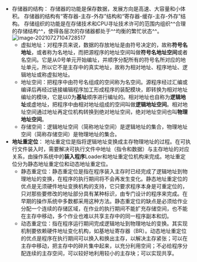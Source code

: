 - 存储器的结构：
  存储器的功能是保存数据，发展方向是高速、大容量和小体积。
  存储器的结构有“寄存器-主存-外存”结构和“寄存器-缓存-主存-外存”结构。
  存储组织的功能是在存储技术和CPU寻址技术许可的范围内组织^^合理的存储结构^^，使得各层次的存储器都处于^^均衡的繁忙状态^^。
  ![image-20210727104728517](https://img.mhugh.net/typora/image-20210727104728517.png)
	- 虚拟地址：对程序员来说，数据的存放地址是由符号决定的，故称**符号名地址**，或者称为名地址，而把源程序的地址空间叫做**符号名地址空间**或者名空间。它是从0号单元开始编址，并顺序分配所有的符号名所对应的地址单元，所以它不是主存中的真实地址，故称为相对地址、程序地址、逻辑地址或称虚拟地址。
	- 地址空间：把程序中由符号名组成的空间称为名空间。源程序经过汇编或编译后再经过链接编辑程序加工形成程序的装配模块，即转换为相对地址编址的模块，它是以0为**基址**顺序进行编址的。相对地址也自称为**逻辑地址**或虚地址，把程序中由相对地址组成的空间叫做**逻辑地址空间**。相对地址空间通过地址再定位机构转换到绝对地址空间，绝对地址空间也叫**物理地址空间**。
	- 存储空间：逻辑地址空间（简称地址空间）是逻辑地址的集合，物理地址空间（简称存储空间）是物理地址的集合。
- **地址重定位**：
  地址重定位是指将逻辑地址变换成主存物理地址的过程。在可执行文件装入时，需要解决可执行文件中地址（指令和数据）与主存地址的对应关系，由操作系统中的**装入程序**Loader和地址重定位机构来完成。地址重定位分为静态地址重定位和动态地址重定位。
	- 静态重定位：静态重定位是指在程序装入主存时已经完成了逻辑地址到物理地址的变换，在程序的执行期间将不会再发生变化。静态地址重定位的优点是无须硬件地址变换机构的支持，它只要求程序本身是可重定位的，只对那些要修改的地址部分具有某种标识，由专门设计的程序来完成。在早期的操作系统中多数都采用这种方法。静态重定位的缺点是必须给作业分配一个连续的存储区域，在作业的执行期间不能扩充存储空间，也不能在主存中移动，多个作业也难以共享主存中的同一程序副本和灱。
	- 动态重定位：指在程序运行期间完成逻辑地址到物理地址的变换。其实现机制要依赖硬件地址变化机构，如基地址寄存器（BR）。动态地址重定位的优点是程序在执行期间可以换入和换出主存，以解决主存紧张；可以在主存中移动，把主存中的碎片集中起来，以充分利用空间；不必给程序分配连续的主存空间，可以较好地利用较小的主存块；可以实现共享。